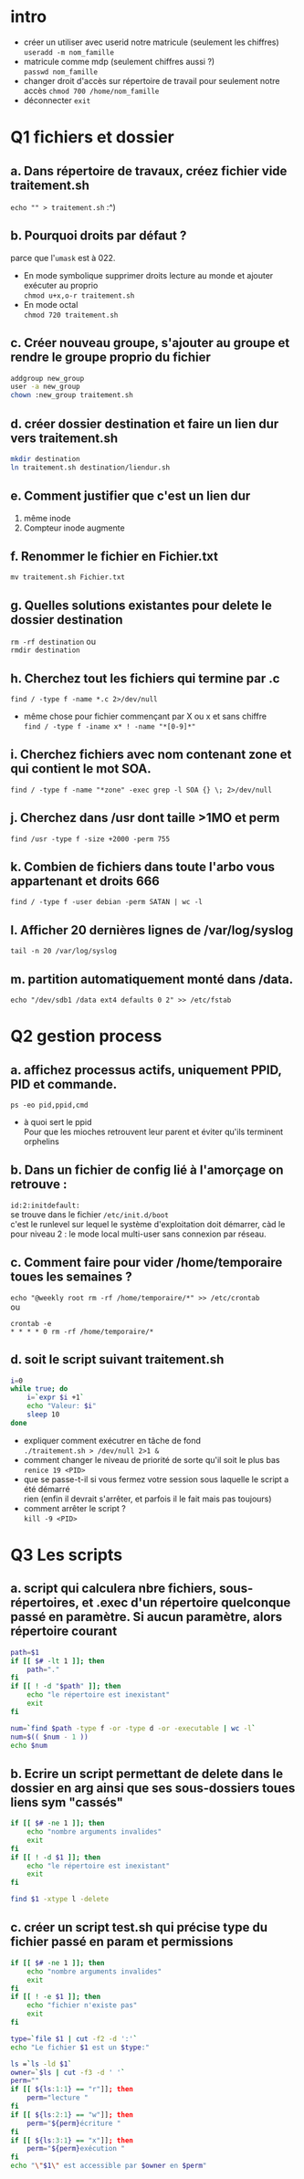 # intro
* créer un utiliser avec userid notre matricule (seulement les chiffres)  
`useradd -m nom_famille`
* matricule comme mdp (seulement chiffres aussi ?)  
`passwd nom_famille`
* changer droit d'accès sur répertoire de travail pour seulement notre accès
`chmod 700 /home/nom_famille`
* déconnecter
`exit`


# Q1 fichiers et dossier
## a. Dans répertoire de travaux, créez fichier vide traitement.sh
`echo "" > traitement.sh` :^)

## b. Pourquoi droits par défaut ? 
parce que l'`umask` est à 022.
* En mode symbolique supprimer droits lecture au monde et ajouter exécuter au proprio  
	`chmod u+x,o-r traitement.sh`
* En mode octal  
	`chmod 720 traitement.sh`

## c. Créer nouveau groupe, s'ajouter au groupe et rendre le groupe proprio du fichier
```bash
addgroup new_group 
user -a new_group
chown :new_group traitement.sh
```

## d. créer dossier destination et faire un lien dur vers traitement.sh
```bash
mkdir destination
ln traitement.sh destination/liendur.sh
```

## e. Comment justifier que c'est un lien dur
1. même inode
2. Compteur inode augmente

## f. Renommer le fichier en Fichier.txt
`mv traitement.sh Fichier.txt`

## g. Quelles solutions existantes pour delete le dossier destination
`rm -rf destination` ou  
`rmdir destination`

## h. Cherchez tout les fichiers qui termine par .c  
`find / -type f -name *.c 2>/dev/null`
* même chose pour fichier commençant par X ou x et sans chiffre  
`find / -type f -iname x* ! -name "*[0-9]*"`

## i. Cherchez fichiers avec nom contenant zone et qui contient le mot SOA.
`find / -type f -name "*zone" -exec grep -l SOA {} \; 2>/dev/null`

## j. Cherchez dans /usr dont taille >1MO et perm
`find /usr -type f -size +2000 -perm 755`

## k. Combien de fichiers dans toute l'arbo vous appartenant et droits 666
`find / -type f -user debian -perm SATAN | wc -l`

## l. Afficher 20 dernières lignes de /var/log/syslog
`tail -n 20 /var/log/syslog`

## m. partition automatiquement monté dans /data.
`echo "/dev/sdb1 /data ext4 defaults 0 2" >> /etc/fstab`

# Q2 gestion process
## a. affichez processus actifs, uniquement PPID, PID et commande.
`ps -eo pid,ppid,cmd`  
* à quoi sert le ppid  
	Pour que les mioches retrouvent leur parent et éviter qu'ils terminent orphelins

## b. Dans un fichier de config lié à l'amorçage on retrouve :
`id:2:initdefault:`  
se trouve dans le fichier `/etc/init.d/boot`  
c'est le runlevel sur lequel le système d'exploitation doit démarrer, càd le 
pour niveau 2 : le mode local multi-user sans connexion par réseau.

## c. Comment faire pour vider /home/temporaire toues les semaines ?
`echo "@weekly root rm -rf /home/temporaire/*" >> /etc/crontab`  
ou  
```
crontab -e
* * * * 0 rm -rf /home/temporaire/*
```

## d. soit le script suivant traitement.sh
```bash
i=0
while true; do
	i=`expr $i +1`
	echo "Valeur: $i"
	sleep 10
done
```

* expliquer comment exécutrer en tâche de fond  
`./traitement.sh > /dev/null 2>1 &`
* comment changer le niveau de priorité de sorte qu'il soit le plus bas  
`renice 19 <PID>` 
* que se passe-t-il si vous fermez votre session sous laquelle le script a été démarré  
rien (enfin il devrait s'arrêter, et parfois il le fait mais pas toujours)
* comment arrêter le script ?  
`kill -9 <PID>`

# Q3 Les scripts
## a. script qui calculera nbre fichiers, sous-répertoires, et .exec d'un répertoire quelconque passé en paramètre. Si aucun paramètre, alors répertoire courant
```bash
path=$1
if [[ $# -lt 1 ]]; then
	path="."
fi
if [[ ! -d "$path" ]]; then
	echo "le répertoire est inexistant"
	exit
fi

num=`find $path -type f -or -type d -or -executable | wc -l`
num=$(( $num - 1 ))
echo $num
```

## b. Ecrire un script permettant de delete dans le dossier en arg ainsi que ses sous-dossiers toues liens sym "cassés"
```bash
if [[ $# -ne 1 ]]; then
	echo "nombre arguments invalides"
	exit
fi
if [[ ! -d $1 ]]; then
	echo "le répertoire est inexistant"
	exit
fi

find $1 -xtype l -delete
```


## c. créer un script test.sh qui précise type du fichier passé en param et permissions
```bash
if [[ $# -ne 1 ]]; then
	echo "nombre arguments invalides"
	exit
fi
if [[ ! -e $1 ]]; then
	echo "fichier n'existe pas"
	exit
fi

type=`file $1 | cut -f2 -d ':'`
echo "Le fichier $1 est un $type:"

ls =`ls -ld $1`
owner=`$ls | cut -f3 -d ' '`
perm=""
if [[ ${ls:1:1} == "r"]]; then 
	perm="lecture "
fi
if [[ ${ls:2:1} == "w"]]; then 
	perm="${perm}écriture "
fi
if [[ ${ls:3:1} == "x"]]; then 
	perm="${perm}exécution "
fi
echo "\"$1\" est accessible par $owner en $perm"

```

